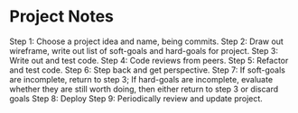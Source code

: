 # Project Notes
Step 1: Choose a project idea and name, being commits.
Step 2: Draw out wireframe, write out list of soft-goals and hard-goals for project.
Step 3: Write out and test code.
Step 4: Code reviews from peers.
Step 5: Refactor and test code.
Step 6: Step back and get perspective.
Step 7: If soft-goals are incomplete, return to step 3;
        If hard-goals are incomplete, evaluate whether they are still worth doing, then either return to step 3 or discard goals
Step 8: Deploy
Step 9: Periodically review and update project.

